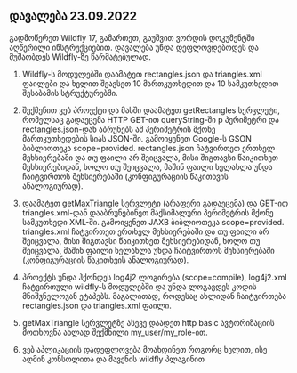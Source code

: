 ## დავალება 23.09.2022

გადმოწერეთ Wildfly 17, გამართეთ, გაუშვით ვორდის დოკუმენტში აღწერილი  ინსტრუქციებით. დავალება უნდა დეფლოვდებოდეს და მუშაობდეს Wildfly-ზე  წარმატებულად.

1. Wildfly-ს მოდულებში დაამატეთ rectangles.json და  triangles.xml ფაილები და ხელით შეავსეთ 10 მართკუთხედით და 10 სამკუთხედით  შესაბამის სტრუქტურებში.

2. შექმენით ვებ პროექტი და მასში დაამატეთ  getRectangles სერვლეტი, რომელსაც გადაეცემა HTTP GET-ით queryString-ში p  პერიმეტრი და rectangles.json-დან აბრუნებს ამ პერიმეტრის მქონე  
მართკუთხედების სიას JSON-ში. გამოიყენეთ Google-ს GSON ბიბლიოთეკა  scope=provided. rectangles.json ჩატვირთეთ ერთხელ მეხსიერებაში და თუ  ფაილი არ შეიცვალა, მისი შიგთავსი წაიკითხეთ მეხსიერებიდან, ხოლო თუ  შეიცვალა, მაშინ ფაილი ხელახლა უნდა ჩაიტვირთოს მეხსიერებაში   (კონფიგურაციის წაკითხვის ანალოგიურად).

3. დაამატეთ getMaxTriangle  სერვლეტი (არაფერი გადაეცემა) და GET-ით triangles.xml-დან დააბრუნებინეთ  მაქსიმალური პერიმეტრის მქონე სამკუთხედი XML-ში. გამოიყენეთ JAXB  ბიბლიოთეკა scope=provided. triangles.xml ჩატვირთეთ ერთხელ მეხსიერებაში  და თუ ფაილი არ შეიცვალა, მისი შიგთავსი წაიკითხეთ მეხსიერებიდან, ხოლო თუ  შეიცვალა, მაშინ ფაილი ხელახლა უნდა ჩაიტვირთოს მეხსიერებაში  (კონფიგურაციის წაკითხვის ანალოგიურად).

4. პროექტს უნდა ჰქონდეს log4j2  ლოგირება (scope=compile), log4j2.xml ჩატვირთული wildfly-ს მოდულებში და  უნდა ლოგავდეს კოდის მნიშვნელოვან ეტაპებს. მაგალითად, როდესაც ახლიდან  ჩაიტვირთება rectangles.json და triangles.xml ფაილი.
5. getMaxTriangle სერვლეტზე ასევე დაადეთ http basic ავტორიზაციის მოთხოვნა ახლად შექმნილი my_user/my_role-ით.

6. ვებ აპლიკაციის დადეფლოვება მოახდინეთ როგორც ხელით, ისე ადმინ კონსოლითა და მავენის wildfly პლაგინით